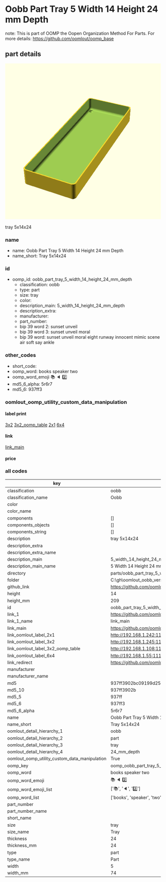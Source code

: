 # Oobb Part Tray 5 Width 14 Height 24 mm Depth  

note: This is part of OOMP the Oopen Organization Method For Parts. For more details: https://github.com/oomlout/oomp_base

##  part details
  

[![](3dpr.png)](3dpr.png)

tray 5x14x24



### name
* name: Oobb Part Tray 5 Width 14 Height 24 mm Depth
* name_short: Tray 5x14x24 
### id
* oomp_id: oobb_part_tray_5_width_14_height_24_mm_depth
  * classification: oobb
  * type: part
  * size: tray
  * color: 
  * description_main: 5_width_14_height_24_mm_depth
  * description_extra: 
  * manufacturer: 
  * part_number: 
  * bip 39 word 2: sunset unveil
  * bip 39 word 3: sunset unveil moral
  * bip 39 word: sunset unveil moral eight runway innocent mimic scene air soft say ankle

### other_codes
* short_code: 
* oomp_word: books speaker two
* oomp_word_emoji :books: :speaker: :two:
* md5_6_alpha: 5r6r7
* md5_6: 937ff3






### oomlout_oomp_utility_custom_data_manipulation
#### label print
[3x2](http://192.168.1.245:1112/?label=oomp%205r6r7)
[3x2_oomp_table](http://192.168.1.108:1112/?label=oomp%205r6r7)
[2x1](http://192.168.1.242:1112/?label=oomp%205r6r7)
[6x4](http://192.168.1.55:1112/?label=oomp%205r6r7)    

#### link

[link_main](https://github.com/oomlout/oomlout_oobb_version_4_generated_parts/tree/main/navigation_oomp/oobb/part/tray/5_width_14_height_24_mm_depth/part)                              

#### price







### all codes 
| key | value |  
| --- | --- |  
| classification | oobb |  
| classification_name | Oobb |  
| color |  |  
| color_name |  |  
| components | [] |  
| components_objects | [] |  
| components_string | [] |  
| description | tray 5x14x24 |  
| description_extra |  |  
| description_extra_name |  |  
| description_main | 5_width_14_height_24_mm_depth |  
| description_main_name | 5 Width 14 Height 24 mm Depth |  
| directory | parts/oobb_part_tray_5_width_14_height_24_mm_depth |  
| folder | C:\gh\oomlout_oobb_version_4_generated_parts\parts\oobb_part_tray_5_width_14_height_24_mm_depth |  
| github_link | https://github.com/oomlout/oomlout_oomp_part_src/tree/main/parts/oobb_part_tray_5_width_14_height_24_mm_depth |  
| height | 14 |  
| height_mm | 209 |  
| id | oobb_part_tray_5_width_14_height_24_mm_depth |  
| link_1 | https://github.com/oomlout/oomlout_oobb_version_4_generated_parts/tree/main/navigation_oomp/oobb/part/tray/5_width_14_height_24_mm_depth/part |  
| link_1_name | link_main |  
| link_main | https://github.com/oomlout/oomlout_oobb_version_4_generated_parts/tree/main/navigation_oomp/oobb/part/tray/5_width_14_height_24_mm_depth/part |  
| link_oomlout_label_2x1 | http://192.168.1.242:1112/?label=oomp%205r6r7 |  
| link_oomlout_label_3x2 | http://192.168.1.245:1112/?label=oomp%205r6r7 |  
| link_oomlout_label_3x2_oomp_table | http://192.168.1.108:1112/?label=oomp%205r6r7 |  
| link_oomlout_label_6x4 | http://192.168.1.55:1112/?label=oomp%205r6r7 |  
| link_redirect | https://github.com/oomlout/oomlout_oobb_version_4_generated_parts/tree/main/parts/oobb_tray_05_14_24 |  
| manufacturer |  |  
| manufacturer_name |  |  
| md5 | 937ff3902bc09199d25eb46f1f7b9ecc |  
| md5_10 | 937ff3902b |  
| md5_5 | 937ff |  
| md5_6 | 937ff3 |  
| md5_6_alpha | 5r6r7 |  
| name | Oobb Part Tray 5 Width 14 Height 24 mm Depth |  
| name_short | Tray 5x14x24  |  
| oomlout_detail_hierarchy_1 | oobb |  
| oomlout_detail_hierarchy_2 | part |  
| oomlout_detail_hierarchy_3 | tray |  
| oomlout_detail_hierarchy_4 | 24_mm_depth |  
| oomlout_oomp_utility_custom_data_manipulation | True |  
| oomp_key | oomp_oobb_part_tray_5_width_14_height_24_mm_depth |  
| oomp_word | books speaker two |  
| oomp_word_emoji | :books: :speaker: :two: |  
| oomp_word_emoji_list | [':books:', ':speaker:', ':two:'] |  
| oomp_word_list | ['books', 'speaker', 'two'] |  
| part_number |  |  
| part_number_name |  |  
| short_name |  |  
| size | tray |  
| size_name | Tray |  
| thickness | 24 |  
| thickness_mm | 24 |  
| type | part |  
| type_name | Part |  
| width | 5 |  
| width_mm | 74 |  
